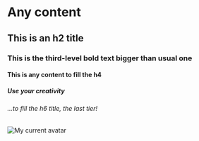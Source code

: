 # Any content
## This is an h2 title
### This is the third-level bold text bigger than usual one
#### This is any content to fill the h4
##### Use your creativity
###### ...to fill the h6 title, the last tier!

![My current avatar](https://avatars.githubusercontent.com/u/127977316?v=4)
